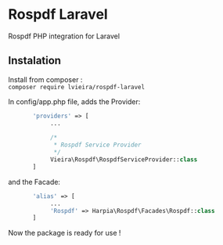 # Rospdf Laravel

Rospdf PHP integration for Laravel

## Instalation  

Install from composer :  
`composer require lvieira/rospdf-laravel`  

In config/app.php file, adds the Provider:

```php
       'providers' => [
            ...
            
            /*
             * Rospdf Service Provider
             */
            Vieira\Rospdf\RospdfServiceProvider::class
       ]
```

and the Facade: 

```php
       'alias' => [
            ...            
            'Rospdf' => Harpia\Rospdf\Facades\Rospdf::class
       ]
```

Now the package is ready for use !
